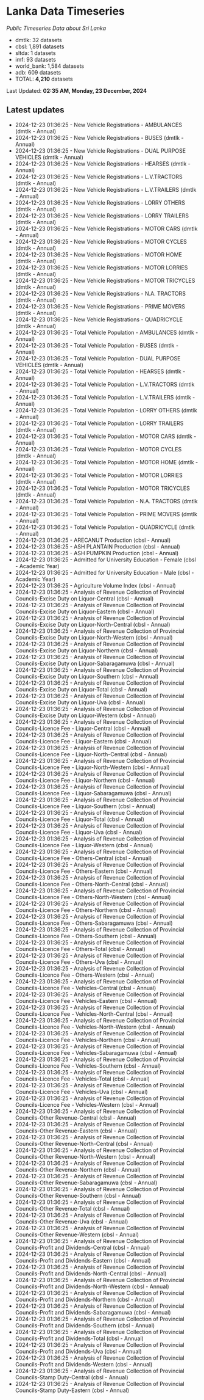 # Lanka Data Timeseries
*Public Timeseries Data about Sri Lanka*

* dmtlk: 32 datasets
* cbsl: 1,891 datasets
* sltda: 1 datasets
* imf: 93 datasets
* world_bank: 1,584 datasets
* adb: 609 datasets
* TOTAL: **4,210** datasets

Last Updated: **02:35 AM, Monday, 23 December, 2024**

## Latest updates

* 2024-12-23 01:36:25 - New Vehicle Registrations - AMBULANCES (dmtlk - Annual)
* 2024-12-23 01:36:25 - New Vehicle Registrations - BUSES (dmtlk - Annual)
* 2024-12-23 01:36:25 - New Vehicle Registrations - DUAL PURPOSE VEHICLES (dmtlk - Annual)
* 2024-12-23 01:36:25 - New Vehicle Registrations - HEARSES (dmtlk - Annual)
* 2024-12-23 01:36:25 - New Vehicle Registrations - L.V.TRACTORS (dmtlk - Annual)
* 2024-12-23 01:36:25 - New Vehicle Registrations - L.V.TRAILERS (dmtlk - Annual)
* 2024-12-23 01:36:25 - New Vehicle Registrations - LORRY OTHERS (dmtlk - Annual)
* 2024-12-23 01:36:25 - New Vehicle Registrations - LORRY TRAILERS (dmtlk - Annual)
* 2024-12-23 01:36:25 - New Vehicle Registrations - MOTOR CARS (dmtlk - Annual)
* 2024-12-23 01:36:25 - New Vehicle Registrations - MOTOR CYCLES (dmtlk - Annual)
* 2024-12-23 01:36:25 - New Vehicle Registrations - MOTOR HOME (dmtlk - Annual)
* 2024-12-23 01:36:25 - New Vehicle Registrations - MOTOR LORRIES (dmtlk - Annual)
* 2024-12-23 01:36:25 - New Vehicle Registrations - MOTOR TRICYCLES (dmtlk - Annual)
* 2024-12-23 01:36:25 - New Vehicle Registrations - N.A. TRACTORS (dmtlk - Annual)
* 2024-12-23 01:36:25 - New Vehicle Registrations - PRIME MOVERS (dmtlk - Annual)
* 2024-12-23 01:36:25 - New Vehicle Registrations - QUADRICYCLE (dmtlk - Annual)
* 2024-12-23 01:36:25 - Total Vehicle Population - AMBULANCES (dmtlk - Annual)
* 2024-12-23 01:36:25 - Total Vehicle Population - BUSES (dmtlk - Annual)
* 2024-12-23 01:36:25 - Total Vehicle Population - DUAL PURPOSE VEHICLES (dmtlk - Annual)
* 2024-12-23 01:36:25 - Total Vehicle Population - HEARSES (dmtlk - Annual)
* 2024-12-23 01:36:25 - Total Vehicle Population - L.V.TRACTORS (dmtlk - Annual)
* 2024-12-23 01:36:25 - Total Vehicle Population - L.V.TRAILERS (dmtlk - Annual)
* 2024-12-23 01:36:25 - Total Vehicle Population - LORRY OTHERS (dmtlk - Annual)
* 2024-12-23 01:36:25 - Total Vehicle Population - LORRY TRAILERS (dmtlk - Annual)
* 2024-12-23 01:36:25 - Total Vehicle Population - MOTOR CARS (dmtlk - Annual)
* 2024-12-23 01:36:25 - Total Vehicle Population - MOTOR CYCLES (dmtlk - Annual)
* 2024-12-23 01:36:25 - Total Vehicle Population - MOTOR HOME (dmtlk - Annual)
* 2024-12-23 01:36:25 - Total Vehicle Population - MOTOR LORRIES (dmtlk - Annual)
* 2024-12-23 01:36:25 - Total Vehicle Population - MOTOR TRICYCLES (dmtlk - Annual)
* 2024-12-23 01:36:25 - Total Vehicle Population - N.A. TRACTORS (dmtlk - Annual)
* 2024-12-23 01:36:25 - Total Vehicle Population - PRIME MOVERS (dmtlk - Annual)
* 2024-12-23 01:36:25 - Total Vehicle Population - QUADRICYCLE (dmtlk - Annual)
* 2024-12-23 01:36:25 - ARECANUT Production (cbsl - Annual)
* 2024-12-23 01:36:25 - ASH PLANTAIN Production (cbsl - Annual)
* 2024-12-23 01:36:25 - ASH PUMPKIN Production (cbsl - Annual)
* 2024-12-23 01:36:25 - Admitted for University Education - Female (cbsl - Academic Year)
* 2024-12-23 01:36:25 - Admitted for University Education - Male (cbsl - Academic Year)
* 2024-12-23 01:36:25 - Agriculture Volume Index (cbsl - Annual)
* 2024-12-23 01:36:25 - Analysis of Revenue Collection of Provincial Councils-Excise Duty on Liquor-Central (cbsl - Annual)
* 2024-12-23 01:36:25 - Analysis of Revenue Collection of Provincial Councils-Excise Duty on Liquor-Eastern (cbsl - Annual)
* 2024-12-23 01:36:25 - Analysis of Revenue Collection of Provincial Councils-Excise Duty on Liquor-North-Central (cbsl - Annual)
* 2024-12-23 01:36:25 - Analysis of Revenue Collection of Provincial Councils-Excise Duty on Liquor-North-Western (cbsl - Annual)
* 2024-12-23 01:36:25 - Analysis of Revenue Collection of Provincial Councils-Excise Duty on Liquor-Northern (cbsl - Annual)
* 2024-12-23 01:36:25 - Analysis of Revenue Collection of Provincial Councils-Excise Duty on Liquor-Sabaragamuwa (cbsl - Annual)
* 2024-12-23 01:36:25 - Analysis of Revenue Collection of Provincial Councils-Excise Duty on Liquor-Southern (cbsl - Annual)
* 2024-12-23 01:36:25 - Analysis of Revenue Collection of Provincial Councils-Excise Duty on Liquor-Total (cbsl - Annual)
* 2024-12-23 01:36:25 - Analysis of Revenue Collection of Provincial Councils-Excise Duty on Liquor-Uva (cbsl - Annual)
* 2024-12-23 01:36:25 - Analysis of Revenue Collection of Provincial Councils-Excise Duty on Liquor-Western (cbsl - Annual)
* 2024-12-23 01:36:25 - Analysis of Revenue Collection of Provincial Councils-Licence Fee - Liquor-Central (cbsl - Annual)
* 2024-12-23 01:36:25 - Analysis of Revenue Collection of Provincial Councils-Licence Fee - Liquor-Eastern (cbsl - Annual)
* 2024-12-23 01:36:25 - Analysis of Revenue Collection of Provincial Councils-Licence Fee - Liquor-North-Central (cbsl - Annual)
* 2024-12-23 01:36:25 - Analysis of Revenue Collection of Provincial Councils-Licence Fee - Liquor-North-Western (cbsl - Annual)
* 2024-12-23 01:36:25 - Analysis of Revenue Collection of Provincial Councils-Licence Fee - Liquor-Northern (cbsl - Annual)
* 2024-12-23 01:36:25 - Analysis of Revenue Collection of Provincial Councils-Licence Fee - Liquor-Sabaragamuwa (cbsl - Annual)
* 2024-12-23 01:36:25 - Analysis of Revenue Collection of Provincial Councils-Licence Fee - Liquor-Southern (cbsl - Annual)
* 2024-12-23 01:36:25 - Analysis of Revenue Collection of Provincial Councils-Licence Fee - Liquor-Total (cbsl - Annual)
* 2024-12-23 01:36:25 - Analysis of Revenue Collection of Provincial Councils-Licence Fee - Liquor-Uva (cbsl - Annual)
* 2024-12-23 01:36:25 - Analysis of Revenue Collection of Provincial Councils-Licence Fee - Liquor-Western (cbsl - Annual)
* 2024-12-23 01:36:25 - Analysis of Revenue Collection of Provincial Councils-Licence Fee - Others-Central (cbsl - Annual)
* 2024-12-23 01:36:25 - Analysis of Revenue Collection of Provincial Councils-Licence Fee - Others-Eastern (cbsl - Annual)
* 2024-12-23 01:36:25 - Analysis of Revenue Collection of Provincial Councils-Licence Fee - Others-North-Central (cbsl - Annual)
* 2024-12-23 01:36:25 - Analysis of Revenue Collection of Provincial Councils-Licence Fee - Others-North-Western (cbsl - Annual)
* 2024-12-23 01:36:25 - Analysis of Revenue Collection of Provincial Councils-Licence Fee - Others-Northern (cbsl - Annual)
* 2024-12-23 01:36:25 - Analysis of Revenue Collection of Provincial Councils-Licence Fee - Others-Sabaragamuwa (cbsl - Annual)
* 2024-12-23 01:36:25 - Analysis of Revenue Collection of Provincial Councils-Licence Fee - Others-Southern (cbsl - Annual)
* 2024-12-23 01:36:25 - Analysis of Revenue Collection of Provincial Councils-Licence Fee - Others-Total (cbsl - Annual)
* 2024-12-23 01:36:25 - Analysis of Revenue Collection of Provincial Councils-Licence Fee - Others-Uva (cbsl - Annual)
* 2024-12-23 01:36:25 - Analysis of Revenue Collection of Provincial Councils-Licence Fee - Others-Western (cbsl - Annual)
* 2024-12-23 01:36:25 - Analysis of Revenue Collection of Provincial Councils-Licence Fee - Vehicles-Central (cbsl - Annual)
* 2024-12-23 01:36:25 - Analysis of Revenue Collection of Provincial Councils-Licence Fee - Vehicles-Eastern (cbsl - Annual)
* 2024-12-23 01:36:25 - Analysis of Revenue Collection of Provincial Councils-Licence Fee - Vehicles-North-Central (cbsl - Annual)
* 2024-12-23 01:36:25 - Analysis of Revenue Collection of Provincial Councils-Licence Fee - Vehicles-North-Western (cbsl - Annual)
* 2024-12-23 01:36:25 - Analysis of Revenue Collection of Provincial Councils-Licence Fee - Vehicles-Northern (cbsl - Annual)
* 2024-12-23 01:36:25 - Analysis of Revenue Collection of Provincial Councils-Licence Fee - Vehicles-Sabaragamuwa (cbsl - Annual)
* 2024-12-23 01:36:25 - Analysis of Revenue Collection of Provincial Councils-Licence Fee - Vehicles-Southern (cbsl - Annual)
* 2024-12-23 01:36:25 - Analysis of Revenue Collection of Provincial Councils-Licence Fee - Vehicles-Total (cbsl - Annual)
* 2024-12-23 01:36:25 - Analysis of Revenue Collection of Provincial Councils-Licence Fee - Vehicles-Uva (cbsl - Annual)
* 2024-12-23 01:36:25 - Analysis of Revenue Collection of Provincial Councils-Licence Fee - Vehicles-Western (cbsl - Annual)
* 2024-12-23 01:36:25 - Analysis of Revenue Collection of Provincial Councils-Other Revenue-Central (cbsl - Annual)
* 2024-12-23 01:36:25 - Analysis of Revenue Collection of Provincial Councils-Other Revenue-Eastern (cbsl - Annual)
* 2024-12-23 01:36:25 - Analysis of Revenue Collection of Provincial Councils-Other Revenue-North-Central (cbsl - Annual)
* 2024-12-23 01:36:25 - Analysis of Revenue Collection of Provincial Councils-Other Revenue-North-Western (cbsl - Annual)
* 2024-12-23 01:36:25 - Analysis of Revenue Collection of Provincial Councils-Other Revenue-Northern (cbsl - Annual)
* 2024-12-23 01:36:25 - Analysis of Revenue Collection of Provincial Councils-Other Revenue-Sabaragamuwa (cbsl - Annual)
* 2024-12-23 01:36:25 - Analysis of Revenue Collection of Provincial Councils-Other Revenue-Southern (cbsl - Annual)
* 2024-12-23 01:36:25 - Analysis of Revenue Collection of Provincial Councils-Other Revenue-Total (cbsl - Annual)
* 2024-12-23 01:36:25 - Analysis of Revenue Collection of Provincial Councils-Other Revenue-Uva (cbsl - Annual)
* 2024-12-23 01:36:25 - Analysis of Revenue Collection of Provincial Councils-Other Revenue-Western (cbsl - Annual)
* 2024-12-23 01:36:25 - Analysis of Revenue Collection of Provincial Councils-Profit and Dividends-Central (cbsl - Annual)
* 2024-12-23 01:36:25 - Analysis of Revenue Collection of Provincial Councils-Profit and Dividends-Eastern (cbsl - Annual)
* 2024-12-23 01:36:25 - Analysis of Revenue Collection of Provincial Councils-Profit and Dividends-North-Central (cbsl - Annual)
* 2024-12-23 01:36:25 - Analysis of Revenue Collection of Provincial Councils-Profit and Dividends-North-Western (cbsl - Annual)
* 2024-12-23 01:36:25 - Analysis of Revenue Collection of Provincial Councils-Profit and Dividends-Northern (cbsl - Annual)
* 2024-12-23 01:36:25 - Analysis of Revenue Collection of Provincial Councils-Profit and Dividends-Sabaragamuwa (cbsl - Annual)
* 2024-12-23 01:36:25 - Analysis of Revenue Collection of Provincial Councils-Profit and Dividends-Southern (cbsl - Annual)
* 2024-12-23 01:36:25 - Analysis of Revenue Collection of Provincial Councils-Profit and Dividends-Total (cbsl - Annual)
* 2024-12-23 01:36:25 - Analysis of Revenue Collection of Provincial Councils-Profit and Dividends-Uva (cbsl - Annual)
* 2024-12-23 01:36:25 - Analysis of Revenue Collection of Provincial Councils-Profit and Dividends-Western (cbsl - Annual)
* 2024-12-23 01:36:25 - Analysis of Revenue Collection of Provincial Councils-Stamp Duty-Central (cbsl - Annual)
* 2024-12-23 01:36:25 - Analysis of Revenue Collection of Provincial Councils-Stamp Duty-Eastern (cbsl - Annual)